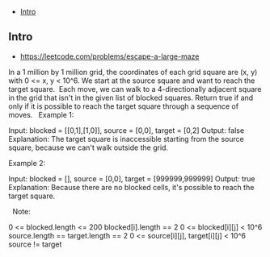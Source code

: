 - [Intro](#intro)

## Intro

- https://leetcode.com/problems/escape-a-large-maze

In a 1 million by 1 million grid, the coordinates of each grid square are (x, y) with 0 <= x, y < 10^6.
We start at the source square and want to reach the target square.  Each move, we can walk to a 4-directionally adjacent square in the grid that isn't in the given list of blocked squares.
Return true if and only if it is possible to reach the target square through a sequence of moves.
 
Example 1:

Input: blocked = [[0,1],[1,0]], source = [0,0], target = [0,2]
Output: false
Explanation: 
The target square is inaccessible starting from the source square, because we can't walk outside the grid.

Example 2:

Input: blocked = [], source = [0,0], target = [999999,999999]
Output: true
Explanation: 
Because there are no blocked cells, it's possible to reach the target square.

 
Note:

0 <= blocked.length <= 200
blocked[i].length == 2
0 <= blocked[i][j] < 10^6
source.length == target.length == 2
0 <= source[i][j], target[i][j] < 10^6
source != target

